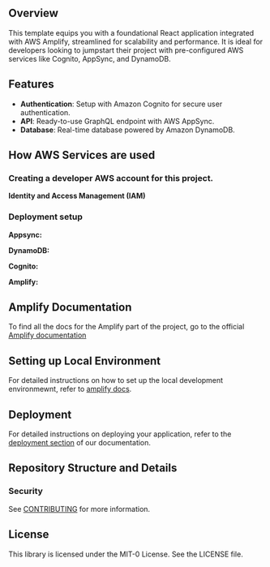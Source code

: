 ## Overview

This template equips you with a foundational React application integrated with AWS Amplify, streamlined for scalability and performance. It is ideal for developers looking to jumpstart their project with pre-configured AWS services like Cognito, AppSync, and DynamoDB.

## Features
- **Authentication**: Setup with Amazon Cognito for secure user authentication.
- **API**: Ready-to-use GraphQL endpoint with AWS AppSync.
- **Database**: Real-time database powered by Amazon DynamoDB.

## How AWS Services are used
### Creating a developer AWS account for this project.
**Identity and Access Management (IAM)**

### Deployment setup
**Appsync:**

**DynamoDB:**

**Cognito:**

**Amplify:**

## Amplify Documentation
To find all the docs for the Amplify part of the project, go to the official [Amplify documentation](https://docs.amplify.aws/react/)

## Setting up Local Environment
For detailed instructions on how to set up the local development environmewnt, refer to [amplify docs](https://docs.amplify.aws/react/start/quickstart/#4-set-up-local-environment).

## Deployment
For detailed instructions on deploying your application, refer to the [deployment section](https://docs.amplify.aws/react/start/quickstart/#deploy-a-fullstack-app-to-aws) of our documentation.

## Repository Structure and Details


### Security

See [CONTRIBUTING](CONTRIBUTING.md#security-issue-notifications) for more information.

## License

This library is licensed under the MIT-0 License. See the LICENSE file.
